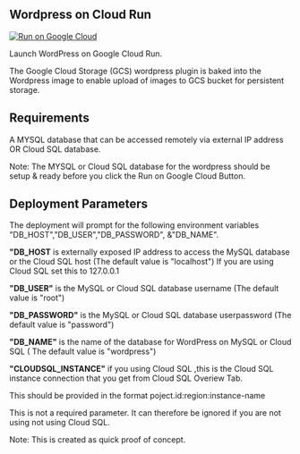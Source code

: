 ## Wordpress on Cloud Run

[![Run on Google Cloud](https://storage.googleapis.com/cloudrun/button.svg)](https://console.cloud.google.com/cloudshell/editor?shellonly=true&cloudshell_image=gcr.io/cloudrun/button&cloudshell_git_repo=https://github.com/lans-repos/wordpress-gcr.git)

Launch WordPress on Google Cloud Run. 

The Google Cloud Storage (GCS) wordpress plugin is baked into the Wordpress image to enable upload of images to GCS bucket for persistent storage.

## Requirements
A  MYSQL database that can be accessed remotely via external IP address  OR  Cloud SQL database.

Note: The  MYSQL or Cloud SQL  database for the wordpress should be setup & ready before you click the Run on Google Cloud Button.

## Deployment Parameters
The deployment will prompt for the following environment variables "DB_HOST","DB_USER","DB_PASSWORD", &"DB_NAME".
 
**"DB_HOST** is externally exposed IP address to access the MySQL database or the Cloud SQL host (The default value is "localhost")
 If you are using Cloud SQL set this to 127.0.0.1
 
**"DB_USER"** is the MySQL or Cloud SQL  database username (The default value is "root")
 
 **"DB_PASSWORD"** is the MySQL or Cloud SQL database userpassword (The default value is "password")
 
**"DB_NAME"** is the name of the database for WordPress on MySQL or Cloud SQL ( The default value is "wordpress")
 
 **"CLOUDSQL_INSTANCE"** if you using Cloud SQL ,this is the Cloud SQL instance connection that you get from Cloud SQL Overiew Tab. 
 
 This should be provided in the  format poject.id:region:instance-name 

 This is not a required parameter. It can therefore be ignored if you are not using not using Cloud SQL.
 
 
Note: This is created as quick proof of concept.


